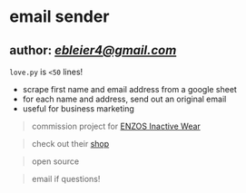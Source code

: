 # email sender
author: *ebleier4@gmail.com*
----

`love.py` is `<50` lines!

* scrape first name and email address from a google sheet
* for each name and address, send out an original email
* useful for business marketing

> commission project for [ENZOS Inactive Wear](https://lovemyenzos.com/) 

> check out their [shop](https://lovemyenzos.com/collections/all)

> open source

> email if questions!
